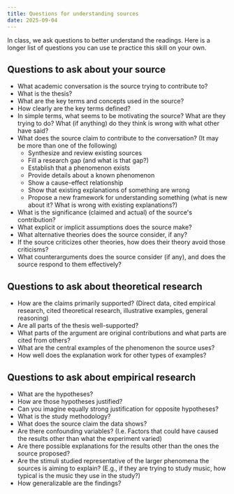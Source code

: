 ```yaml
---
title: Questions for understanding sources
date: 2025-09-04
---
```


In class, we ask questions to better understand the readings. Here is a longer list of questions you can use te practice this skill on your own.

## Questions to ask about your source

- What academic conversation is the source trying to contribute to?
- What is the thesis?
- What are the key terms and concepts used in the source?
- How clearly are the key terms defined?
- In simple terms, what seems to be motivating the source? What are they trying to do? What (if anything) do they think is wrong with what other have said?
- What does the source claim to contribute to the conversation? (It may be more than one of the following)
	- Synthesize and review existing sources
	- Fill a research gap (and what is that gap?)
	- Establish that a phenomenon exists
	- Provide details about a known phenomenon
	- Show a cause-effect relationship
	- Show that existing explanations of something are wrong
	- Propose a new framework for understanding something (what is new about it? What is wrong with existing explanations?)
- What is the significance (claimed and actual) of the source's contribution?
- What explicit or implicit assumptions does the source make?
- What alternative theories does the source consider, if any?
- If the source criticizes other theories, how does their theory avoid those criticisms?
- What counterarguments does the source consider (if any), and does the source respond to them effectively?

## Questions to ask about theoretical research

- How are the claims primarily supported? (Direct data, cited empirical research, cited theoretical research, illustrative examples, general reasoning)
- Are all parts of the thesis well-supported?
- What parts of the argument are original contributions and what parts are cited from others?
- What are the central examples of the phenomenon the source uses?
- How well does the explanation work for other types of examples?

## Questions to ask about empirical research

- What are the hypotheses?
- How are those hypotheses justified?
- Can you imagine equally strong justification for opposite hypotheses?
- What is the study methodology?
- What does the source claim the data shows?
- Are there confounding variables? (I.e. Factors that could have caused the results other than what the experiment varied)
- Are there possible explanations for the results other than the ones the source proposed?
- Are the stimuli studied representative of the larger phenomena the sources is aiming to explain? (E.g., if they are trying to study music, how typical is the music they use in the study?)
- How generalizable are the findings?
